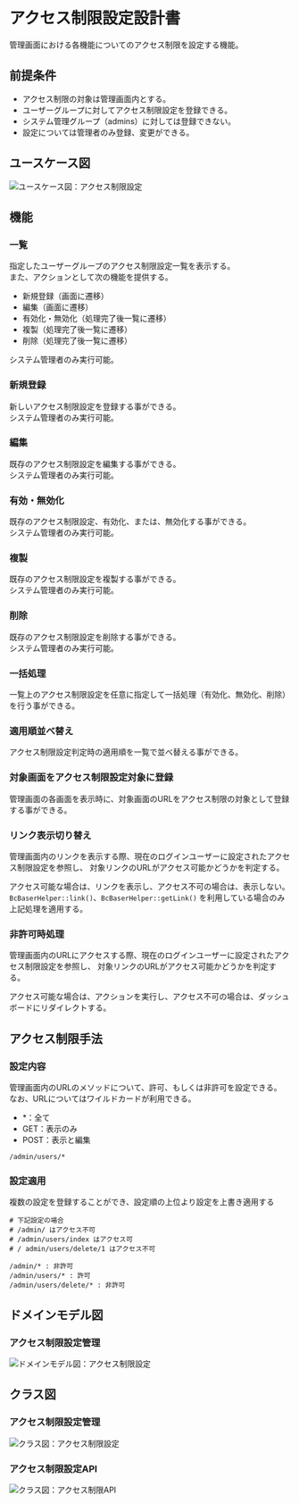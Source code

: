 # アクセス制限設定設計書

管理画面における各機能についてのアクセス制限を設定する機能。

## 前提条件

- アクセス制限の対象は管理画面内とする。
- ユーザーグループに対してアクセス制限設定を登録できる。
- システム管理グループ（admins）に対しては登録できない。
- 設定については管理者のみ登録、変更ができる。

## ユースケース図
![ユースケース図：アクセス制限設定](../../../svg/use_case/baser-core/permissions.svg)

 
## 機能
### 一覧
指定したユーザーグループのアクセス制限設定一覧を表示する。  
また、アクションとして次の機能を提供する。
- 新規登録（画面に遷移）
- 編集（画面に遷移）
- 有効化・無効化（処理完了後一覧に遷移）
- 複製（処理完了後一覧に遷移）
- 削除（処理完了後一覧に遷移）

システム管理者のみ実行可能。

### 新規登録
新しいアクセス制限設定を登録する事ができる。  
システム管理者のみ実行可能。

### 編集
既存のアクセス制限設定を編集する事ができる。  
システム管理者のみ実行可能。

### 有効・無効化
既存のアクセス制限設定、有効化、または、無効化する事ができる。  
システム管理者のみ実行可能。

### 複製
既存のアクセス制限設定を複製する事ができる。  
システム管理者のみ実行可能。

### 削除
既存のアクセス制限設定を削除する事ができる。  
システム管理者のみ実行可能。

### 一括処理
一覧上のアクセス制限設定を任意に指定して一括処理（有効化、無効化、削除）を行う事ができる。

### 適用順並べ替え
アクセス制限設定判定時の適用順を一覧で並べ替える事ができる。

### 対象画面をアクセス制限設定対象に登録
管理画面の各画面を表示時に、対象画面のURLをアクセス制限の対象として登録する事ができる。

### リンク表示切り替え
管理画面内のリンクを表示する際、現在のログインユーザーに設定されたアクセス制限設定を参照し、
対象リンクのURLがアクセス可能かどうかを判定する。

アクセス可能な場合は、リンクを表示し、アクセス不可の場合は、表示しない。  
`BcBaserHelper::link()`、`BcBaserHelper::getLink()` を利用している場合のみ上記処理を適用する。

### 非許可時処理
管理画面内のURLにアクセスする際、現在のログインユーザーに設定されたアクセス制限設定を参照し、
対象リンクのURLがアクセス可能かどうかを判定する。

アクセス可能な場合は、アクションを実行し、アクセス不可の場合は、ダッシュボードにリダイレクトする。

 
## アクセス制限手法

### 設定内容

管理画面内のURLのメソッドについて、許可、もしくは非許可を設定できる。  
なお、URLについてはワイルドカードが利用できる。

- *：全て
- GET：表示のみ
- POST：表示と編集

```shell
/admin/users/*
```

### 設定適用

複数の設定を登録することができ、設定順の上位より設定を上書き適用する

```shell
# 下記設定の場合
# /admin/ はアクセス不可
# /admin/users/index はアクセス可
# / admin/users/delete/1 はアクセス不可

/admin/* : 非許可
/admin/users/* : 許可
/admin/users/delete/* : 非許可
```


 
## ドメインモデル図
### アクセス制限設定管理
![ドメインモデル図：アクセス制限設定](../../../svg/domain_model/baser-core/permissions.svg)

 
## クラス図
### アクセス制限設定管理
![クラス図：アクセス制限設定](../../../svg/class/baser-core/manage_permissions.svg)

 
### アクセス制限設定API
![クラス図：アクセス制限API](../../../svg/class/baser-core/api_permissions.svg)

